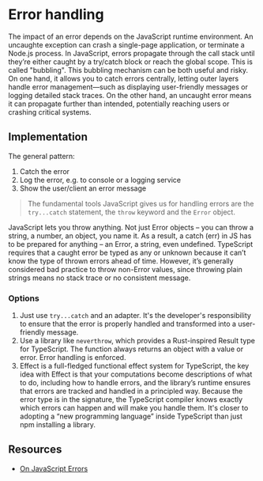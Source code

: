 # Error handling

The impact of an error depends on the JavaScript runtime environment. An uncaughte exception can crash a single-page application, or terminate a Node.js process. In JavaScript, errors propagate through the call stack until they’re either caught by a try/catch block or reach the global scope. This is called "bubbling". This bubbling mechanism can be both useful and risky. On one hand, it allows you to catch errors centrally, letting outer layers handle error management—such as displaying user-friendly messages or logging detailed stack traces. On the other hand, an uncaught error means it can propagate further than intended, potentially reaching users or crashing critical systems.

## Implementation

The general pattern:

1. Catch the error
2. Log the error, e.g. to console or a logging service
3. Show the user/client an error message

> The fundamental tools JavaScript gives us for handling errors are the `try...catch` statement, the `throw` keyword and the `Error` object.

JavaScript lets you throw anything. Not just Error objects – you can throw a string, a number, an object, you name it. As a result, a catch (err) in JS has to be prepared for anything – an Error, a string, even undefined. TypeScript requires that a caught error be typed as any or unknown because it can’t know the type of thrown errors ahead of time. However, it’s generally considered bad practice to throw non-Error values, since throwing plain strings means no stack trace or no consistent message.

### Options

1. Just use `try...catch` and an adapter. It's the developer's responsibility to ensure that the error is properly handled and transformed into a user-friendly message.
2. Use a library like `neverthrow`, which provides a Rust-inspired Result type for TypeScript. The function always returns an object with a value or error. Error handling is enforced.
3. Effect is a full-fledged functional effect system for TypeScript, the key idea with Effect is that your computations become descriptions of what to do, including how to handle errors, and the library’s runtime ensures that errors are tracked and handled in a principled way. Because the error type is in the signature, the TypeScript compiler knows exactly which errors can happen and will make you handle them. It's closer to adopting a “new programming language” inside TypeScript than just npm installing a library.

## Resources

- [On JavaScript Errors](https://www.haydenbleasel.com/blog/on-javascript-errors?utm_source=ECMAScript.news&utm_medium=Weekly+Newsletter&utm_campaign=2025-06-04)
